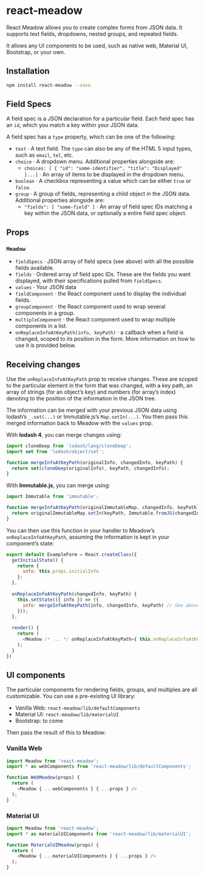 # react-meadow

React Meadow allows you to create complex forms from JSON data. It supports text fields, dropdowns, nested groups, and repeated fields.

It allows any UI components to be used, such as native web, Material UI, Bootstrap, or your own.

## Installation

```sh
npm install react-meadow --save
```

## Field Specs

A field spec is a JSON declaration for a particular field. Each field spec has an `id`, which you match a key within your JSON data.

A field spec has a `type` property, which can be one of the following:
- `text` · A text field. The `type` can also be any of the HTML 5 input types, such as `email`, `tel`, etc.
- `choice` · A dropdown menu. Additional properties alongside are:
    - `choices: [ { "id": "some-identifier", "title": "Displayed" }...]` · An array of items to be displayed in the dropdown menu.
- `boolean` · A checkbox representing a value which can be either `true` or `false`.
- `group` · A group of fields, representing a child object in the JSON data. Additional properties alongside are:
  - `"fields": [ "some-field" ]` · An array of field spec IDs matching a key within the JSON data, or optionally a entire field spec object.


## Props

### `Meadow`

- `fieldSpecs` · JSON array of field specs (see above) with all the possible fields available.
- `fields` · Ordered array of field spec IDs. These are the fields you want displayed, with their specifications pulled from `fieldSpecs`.
- `values` · Your JSON data
- `fieldComponent` · the React component used to display the individual fields.
- `groupComponent` · the React component used to wrap several components in a group.
- `multipleComponent` · the React component used to wrap multiple components in a list.
- `onReplaceInfoAtKeyPath(info, keyPath)` · a callback when a field is changed, scoped to its position in the form. More information on how to use it is provided below.

## Receiving changes

Use the `onReplaceInfoAtKeyPath` prop to receive changes. These are scoped to the particular element in the form that was changed, with a key path, an array of strings (for an object’s key) and numbers (for array’s index) denoting to the position of the information in the JSON tree.

The information can be merged with your previous JSON data using lodash’s `_.set(...)` or Immutable.js’s `Map.setIn(...)`. You then pass this merged information back to Meadow with the `values` prop.

With **lodash 4**, you can merge changes using:

```javascript
import cloneDeep from 'lodash/lang/cloneDeep';
import set from 'lodash/object/set';

function mergeInfoAtKeyPath(originalInfo, changedInfo, keyPath) {
  return set(cloneDeep(originalInfo), keyPath, changedInfo);
}
```

With **Immutable.js**, you can merge using:

```javascript
import Immutable from 'immutable';

function mergeInfoAtKeyPath(originalImmutableMap, changedInfo, keyPath) {
  return originalImmutableMap.setIn(keyPath, Immutable.fromJS(changedInfo));
}
```

You can then use this function in your handler to Meadow’s `onReplaceInfoAtKeyPath`, assuming the information is kept in your component’s state:

```javascript
export default ExampleForm = React.createClass({
  getInitialState() {
    return {
      info: this.props.initialInfo
    };
  },
  
  onReplaceInfoAtKeyPath(changedInfo, keyPath) {
    this.setState(({ info }) => ({
      info: mergeInfoAtKeyPath(info, changedInfo, keyPath) // See above for declaration
    }));
  },
  
  render() {
    return (
      <Meadow /* ... */ onReplaceInfoAtKeyPath={ this.onReplaceInfoAtKeyPath } /> // Or .bind(this) if using ES6 classes
    );
  }
})
```

## UI components

The particular components for rendering fields, groups, and multiples are all customizable. You can use a pre-existing UI library:

- Vanilla Web: `react-meadow/lib/defaultComponents`
- Material UI: `react-meadow/lib/materialUI`
- Bootstrap: to come

Then pass the result of this to Meadow:

### Vanilla Web

```javascript
import Meadow from 'react-meadow';
import * as webComponents from 'react-meadow/lib/defaultComponents';

function WebMeadow(props) {
  return (
    <Meadow { ...webComponents } { ...props } />
  );
}
```

### Material UI

```javascript
import Meadow from 'react-meadow';
import * as materialUIComponents from 'react-meadow/lib/materialUI';

function MaterialUIMeadow(props) {
  return (
    <Meadow { ...materialUIComponents } { ...props } />
  );
}
```
